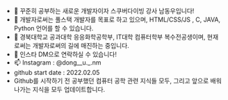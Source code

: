- 👋 꾸준히 공부하는 새로운 개발자이자 스쿠버다이빙 강사 남동우입니다!
- 👀 개발자로써는 풀스택 개발자를 목표로 하고 있으며, HTML/CSS/JS , C, JAVA, Python 언어를 할 수 있습니다. 
- 🌱 경북대학교 공과대학 응응화학공학부, IT대학 컴퓨터학부 복수전공생이며, 현재로써는 개발자로써의 길에 매진하는 중입니다.
- 💞️ 인스타 DM으로 연락하실 수 있습니다!
- 📫 Instagram : @dong__u._.nm
- github start date : 2022.02.05
- Github를 시작하기 전 공부했던 컴퓨터 공학 관련 지식들 모두, 그리고 앞으로 배워나가는 지식을 모두 업데이트합니다. 
<!---
WhalesBob/WhalesBob is a ✨ special ✨ repository because its `README.md` (this file) appears on your GitHub profile.
You can click the Preview link to take a look at your changes.
--->
